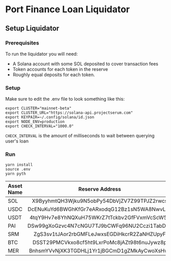 # Port Finance Loan Liquidator

## Setup Liquidator
### Prerequisites
To run the liquidator you will need:
* A Solana account with some SOL deposited to cover transaction fees
* Token accounts for each token in the reserve
* Roughly equal deposits for each token.
### Setup
Make sure to edit the .env file to look something like this:
```
export CLUSTER="mainnet-beta"
export CLUSTER_URL="https://solana-api.projectserum.com"
export KEYPAIR=~/.config/solana/id.json
export NODE_ENV=production
export CHECK_INTERVAL="1000.0"
```

`CHECK_INTERVAL` is the amount of milliseconds to wait between querying user's loan

### Run
```
yarn install
source .env
yarn pyth
```

| Asset Name      | Reserve Address | pToken Mint  |  Oracle Pubkey  |
| :---  |    :----:                                           |          :---:                                  |  ---:                                         |
| SOL   | X9ByyhmtQH3Wjku9N5obPy54DbVjZV7Z99TPJZ2rwcs         | 8ezDtNNhX91t1NbSLe8xV2PcCEfoQjEm2qDVGjt3rjhg    |  H6ARHf6YXhGYeQfUzQNGk6rDNnLBQKrenN712K4AQJEG |
| USDC  | DcENuKuYd6BWGhKfGr7eARxodqG12Bz1sN5WA8NwvLRx        | FgSsGV8GByPaMERxeQJPvZRZHf7zCBhrdYtztKorJS58    | Gnt27xtC473ZT2Mw5u8wZ68Z3gULkSTb5DuxJy7eJotD  |
| USDT  | 4tqY9Hv7e8YhNQXuH75WKrZ7tTckbv2GfFVxmVcScW5s        | 3RudPTAkfcq9Q9Jk8SVeCoecCBmdKMj6q5smsWzxqtqZ    |  3vxLXJqLqF3JG5TCbYycbKWRBbCJQLxQmBGCkyqEEefL |
| PAI   | DSw99gXoGzvc4N7cNGU7TJ9bCWFq96NU2Cczi1TabDx2        | GaqxUwFGGrDouYLqghchmZU97Y1rNhyF7noMTJNvpQPa    |    N/A                                        |
| SRM   | ZgS3sv1tJAor2rbGMFLeJwxsEGDiHkcrR2ZaNHZUpyF         | 77TBgKmTNtMdGrt1ewNRb56F2Xw6fNLZZj33JZ3oGwXh    | 3NBReDRTLKMQEKiLD5tGcx4kXbTf88b7f2xLS9UuGjym  |
| BTC   | DSST29PMCVkxo8cf5ht9LxrPoMc8jAZt98t6nuJywz8p        | QN2HkkBaWHfYSU5bybyups9z1UHu8Eu7QeeyMbjD2JA     | GVXRSBjFk6e6J3NbVPXohDJetcTjaeeuykUpbQF8UoMU  |
| MER   | BnhsmYVvNjXK3TGDHLj1Yr1jBGCmD1gZMkAyCwoXsHwt        | 6UgGnLA3Lfe8NBLAESctsUXWdP3zjMFzSLEZxS3tiaKh    | G4AQpTYKH1Fmg38VpFQbv6uKYQMpRhJzNPALhp7hqdrs  |
